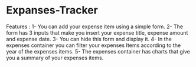 # Expanses-Tracker
Features : 1- You can add your expense item using a simple form.  2- The form has 3 inputs that make you insert your expense title, expense amount and expense date.  3- You can hide this form and display it.  4- In the expenses container you can filter your expenses Items according to the year of the expenses items.  5- The expenses container has charts that give you a summary of your expenses items.

